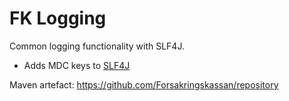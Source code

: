 # FK Logging

Common logging functionality with SLF4J.

 - Adds MDC keys to [SLF4J](https://search.maven.org/search?q=g:org.slf4j%20AND%20a:slf4j-api)

Maven artefact: <https://github.com/Forsakringskassan/repository>
